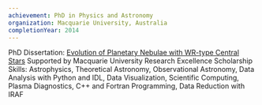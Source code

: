 ```yaml
---
achievement: PhD in Physics and Astronomy
organization: Macquarie University, Australia
completionYear: 2014
---
```


PhD Dissertation: [Evolution of Planetary Nebulae with WR-type Central Stars](https://www.proquest.com/docview/1746632864)
Supported by Macquarie University Research Excellence Scholarship
Skills: Astrophysics, Theoretical Astronomy, Observational Astronomy, Data Analysis with Python and IDL, Data Visualization, Scientific Computing, Plasma Diagnostics, C++ and Fortran Programming, Data Reduction with IRAF
